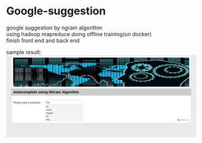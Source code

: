 # Google-suggestion  
  google suggestion by ngram algorithm  
  using hadoop mapreduce doing offline training(on docker)  
  finish front end and back end  
  
  
  sample result:
![image](https://github.com/zhedoubushishi/Google-suggestion/blob/master/1.png)
